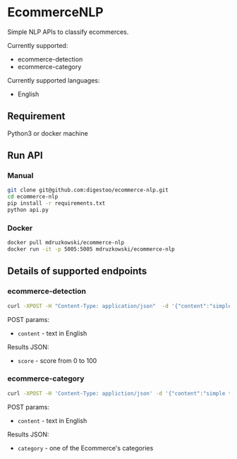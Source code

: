 # EcommerceNLP

Simple NLP APIs to classify ecommerces.

Currently supported:
* ecommerce-detection
* ecommerce-category

Currently supported languages:
- English

## Requirement

Python3 or docker machine

## Run API

### Manual 

```bash
git clone git@github.com:digestoo/ecommerce-nlp.git
cd ecommerce-nlp
pip install -r requirements.txt
python api.py
```

### Docker

```bash
docker pull mdruzkowski/ecommerce-nlp
docker run -it -p 5005:5005 mdruzkowski/ecommerce-nlp
```

##  Details of supported endpoints

### ecommerce-detection

```bash
curl -XPOST -H "Content-Type: application/json"  -d '{"content":"simple text"}'  http://localhost:5005/ecommerce-detection
```

POST params:

- `content` - text in English

Results JSON:
- `score` - score from 0 to 100

### ecommerce-category

```bash
curl -XPOST -H 'Content-Type: appliction/json' -d '{"content":"simple text"}' http://localhost:5005/ecommerce-category
```

POST params:

- `content` - text in English

Results JSON:
- `category` - one of the Ecommerce's categories
